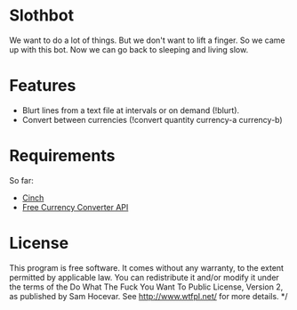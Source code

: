 Slothbot
========
We want to do a lot of things. But we don't want to lift a finger. So we came
up with this bot. Now we can go back to sleeping and living slow.

Features
========

* Blurt lines from a text file at intervals or on demand (!blurt).
* Convert between currencies (!convert quantity currency-a currency-b)

Requirements
========
So far:

* [Cinch](https://github.com/cinchrb/cinch)
* [Free Currency Converter API](http://freecurrencyconverterapi.com)

License
========
This program is free software. It comes without any warranty, to
the extent permitted by applicable law. You can redistribute it
and/or modify it under the terms of the Do What The Fuck You Want
To Public License, Version 2, as published by Sam Hocevar. See
http://www.wtfpl.net/ for more details. */

